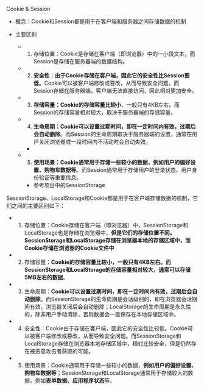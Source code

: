 Cookie & Session
- 概念：Cookie和Session都是用于在客户端和服务器之间存储数据的机制

- 主要区别
    - 1. 存储位置：Cookie是存储在客户端（即浏览器）中的一小段文本，而Session是存储在服务器端的数据结构。

    - 2. **安全性：由于Cookie存储在客户端，因此它的安全性比Session要低**。Cookie可以被客户端修改或篡改，从而导致安全问题。而Session存储在服务器端，客户端无法直接访问，因此相对更加安全。

    - 3. **存储容量：Cookie的存储容量比较小**，一般只有4KB左右。而Session的存储容量相对较大，取决于服务器端的存储容量。

    - 4. **生命周期：Cookie可以设置过期时间，即在一定时间内有效，过期后会自动删除**。而Session的生命周期取决于服务器端的设置，通常在用户关闭浏览器或一段时间内不活动时会自动失效。
        - 

    - 5. **使用场景：Cookie通常用于存储一些较小的数据，例如用户的偏好设置、购物车数据等**。而Session通常用于存储用户的登录状态、用户身份验证等重要信息。
        - 参考项目中的SessionStorage

SessionStorage、LocalStorage和Cookie都是用于在客户端存储数据的机制，它们之间的主要区别如下：

- 1. 存储位置：Cookie存储在客户端（即浏览器）中，SessionStorage和LocalStorage也是存储在浏览器中，**但是它们的存储位置不同。SessionStorage和LocalStorage存储在浏览器本地的存储区域中，而Cookie存储在浏览器的Cookie文件中**

- 2. 存储容量：**Cookie的存储容量比较小，一般只有4KB左右。而SessionStorage和LocalStorage的存储容量相对较大，通常可以存储5MB左右的数据**。

- 3. 生命周期：**Cookie可以设置过期时间，即在一定时间内有效，过期后会自动删除**。而SessionStorage的生命周期是会话级别的，即在浏览器会话期间有效，浏览器关闭后会自动删除；LocalStorage的生命周期是永久性的，除非用户手动清除，否则数据会一直保存在本地存储区域中。

- 4. 安全性：Cookie由于存储在客户端，因此它的安全性比较低。Cookie可以被客户端修改或篡改，从而导致安全问题。而SessionStorage和LocalStorage存储在浏览器本地存储区域中，相对比较安全，但是仍然存在被恶意攻击者获取的可能。

- 5. 使用场景：Cookie通常用于存储一些较小的数据，**例如用户的偏好设置、购物车数据等**；SessionStorage和LocalStorage通常用于存储较大的数据，例如**表单数据、应用程序状态**等。

